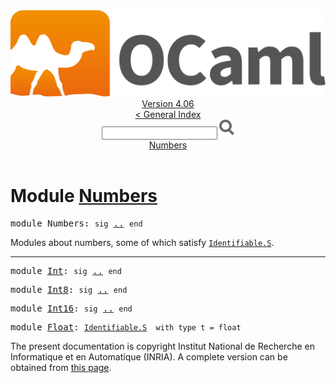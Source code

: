 <!-- ((! set title API !)) ((! set documentation !)) ((! set api !)) ((! set nobreadcrumb !)) -->
<div class="api"><header><nav class="toc brand"><a class="brand" href="https://ocaml.org/"><img src="colour-logo-gray.svg" class="svg" alt="OCaml"></a></nav><nav class="toc"><div class="toc_version"><a href="/docs" id="version-select">Version 4.06</a></div><a href="index.html">&lt; General Index</a><div class="api_search"><input type="text" name="apisearch" id="api_search" oninput="mySearch(false);" onkeypress="this.oninput();" onclick="this.oninput();" onpaste="this.oninput();">
<img src="search_icon.svg" alt="Search" class="svg" onclick="mySearch(false)"></div>
<div id="search_results"></div><div class="toc_title"><a href="#top">Numbers</a></div><ul></ul></nav></header>

<h1>Module <a href="type_Numbers.html">Numbers</a></h1>

<pre><span id="MODULENumbers"><span class="keyword">module</span> Numbers</span>: <code class="code"><span class="keyword">sig</span></code> <a href="Numbers.html">..</a> <code class="code"><span class="keyword">end</span></code></pre><div class="info module top">
<div class="info-desc">
<p>Modules about numbers, some of which satisfy <a href="Identifiable.S.html"><code class="code"><span class="constructor">Identifiable</span>.<span class="constructor">S</span></code></a>.</p>
</div>
</div>
<hr width="100%">

<pre><span id="MODULEInt"><span class="keyword">module</span> <a href="Numbers.Int.html">Int</a></span>: <code class="code"><span class="keyword">sig</span></code> <a href="Numbers.Int.html">..</a> <code class="code"><span class="keyword">end</span></code></pre>
<pre><span id="MODULEInt8"><span class="keyword">module</span> <a href="Numbers.Int8.html">Int8</a></span>: <code class="code"><span class="keyword">sig</span></code> <a href="Numbers.Int8.html">..</a> <code class="code"><span class="keyword">end</span></code></pre>
<pre><span id="MODULEInt16"><span class="keyword">module</span> <a href="Numbers.Int16.html">Int16</a></span>: <code class="code"><span class="keyword">sig</span></code> <a href="Numbers.Int16.html">..</a> <code class="code"><span class="keyword">end</span></code></pre>
<pre><span id="MODULEFloat"><span class="keyword">module</span> <a href="Numbers.Float.html">Float</a></span>: <code class="type"><a href="Identifiable.S.html">Identifiable.S</a></code><code class="type">  with type t = float</code></pre><div class="copyright">The present documentation is copyright Institut National de Recherche en Informatique et en Automatique (INRIA). A complete version can be obtained from <a href="http://caml.inria.fr/pub/docs/manual-ocaml/">this page</a>.</div></div>